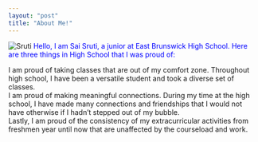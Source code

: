 ```yaml
---
layout: "post"
title: "About Me!"
---
```

![Sruti](/Sruti/docs/assets/sruti.jpg)
<span style="color:blue">
 Hello, I am Sai Sruti, a junior at East Brunswick High School. Here are three things in High School that I was proud of: 
<div style="page-break-after: always;"></div>
I am proud of taking classes that are out of my comfort zone. Throughout high school, I have been a versatile student and took a diverse set of classes. 
<div style="page-break-after: always;"></div>
I am proud of making meaningful connections. During my time at the high school, I have made many connections and friendships that I would not have otherwise if I hadn’t stepped out of my bubble. 
<div style="page-break-after: always;"></div>
Lastly, I am proud of the consistency of my extracurricular activities from freshmen year until now that are unaffected by the courseload and work. 
</span>
